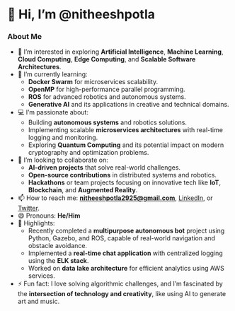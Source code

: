 # 👋 Hi, I’m @nitheeshpotla  

### About Me  
- 👀 I’m interested in exploring **Artificial Intelligence**, **Machine Learning**, **Cloud Computing**, **Edge Computing**, and **Scalable Software Architectures**.  
- 🌱 I’m currently learning:  
  - **Docker Swarm** for microservices scalability.  
  - **OpenMP** for high-performance parallel programming.  
  - **ROS** for advanced robotics and autonomous systems.  
  - **Generative AI** and its applications in creative and technical domains.  
- 💻 I’m passionate about:  
  - Building **autonomous systems** and robotics solutions.  
  - Implementing scalable **microservices architectures** with real-time logging and monitoring.  
  - Exploring **Quantum Computing** and its potential impact on modern cryptography and optimization problems.  
- 💞️ I’m looking to collaborate on:  
  - **AI-driven projects** that solve real-world challenges.  
  - **Open-source contributions** in distributed systems and robotics.  
  - **Hackathons** or team projects focusing on innovative tech like **IoT**, **Blockchain**, and **Augmented Reality**.  
- 📫 How to reach me: **nitheeshpotla2925@gmail.com**, [LinkedIn](https://linkedin.com/in/nitheeshpotla), or [Twitter](https://twitter.com/nitheeshpotla).  
- 😄 Pronouns: **He/Him**  
- 🌟 Highlights:  
  - Recently completed a **multipurpose autonomous bot** project using Python, Gazebo, and ROS, capable of real-world navigation and obstacle avoidance.  
  - Implemented a **real-time chat application** with centralized logging using the **ELK stack**.  
  - Worked on **data lake architecture** for efficient analytics using AWS services.  
- ⚡ Fun fact: I love solving algorithmic challenges, and I’m fascinated by the **intersection of technology and creativity**, like using AI to generate art and music.  
